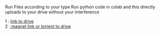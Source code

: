 Run Files according to your type
Run python code in colab and this directly uploads to your drive without your interference

1 : <a href="https://github.com/parimal-donga/DirectDriveDownload/blob/main/1_directlink_to_drive.py">link to drive </a> <br>
2 :<a href="https://github.com/parimal-donga/DirectDriveDownload/blob/main/2_magnet_or_torrent_to_drive.py"> magnet link or torrent to drive</a><br>
